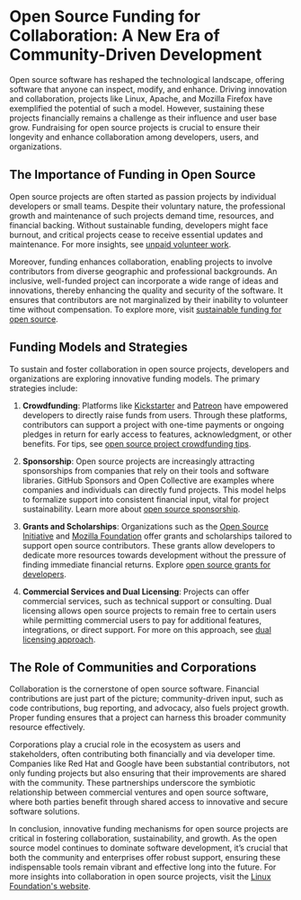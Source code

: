 # Open Source Funding for Collaboration: A New Era of Community-Driven Development

Open source software has reshaped the technological landscape, offering software that anyone can inspect, modify, and enhance. Driving innovation and collaboration, projects like Linux, Apache, and Mozilla Firefox have exemplified the potential of such a model. However, sustaining these projects financially remains a challenge as their influence and user base grow. Fundraising for open source projects is crucial to ensure their longevity and enhance collaboration among developers, users, and organizations.

## The Importance of Funding in Open Source

Open source projects are often started as passion projects by individual developers or small teams. Despite their voluntary nature, the professional growth and maintenance of such projects demand time, resources, and financial backing. Without sustainable funding, developers might face burnout, and critical projects cease to receive essential updates and maintenance. For more insights, see [unpaid volunteer work](https://www.license-token.com/wiki/unpaid-volunteer-work).

Moreover, funding enhances collaboration, enabling projects to involve contributors from diverse geographic and professional backgrounds. An inclusive, well-funded project can incorporate a wide range of ideas and innovations, thereby enhancing the quality and security of the software. It ensures that contributors are not marginalized by their inability to volunteer time without compensation. To explore more, visit [sustainable funding for open source](https://www.license-token.com/wiki/sustainable-funding-for-open-source).

## Funding Models and Strategies

To sustain and foster collaboration in open source projects, developers and organizations are exploring innovative funding models. The primary strategies include:

1. **Crowdfunding**: Platforms like [Kickstarter](https://www.kickstarter.com) and [Patreon](https://www.patreon.com) have empowered developers to directly raise funds from users. Through these platforms, contributors can support a project with one-time payments or ongoing pledges in return for early access to features, acknowledgment, or other benefits. For tips, see [open source project crowdfunding tips](https://www.license-token.com/wiki/open-source-project-crowdfunding-tips).

2. **Sponsorship**: Open source projects are increasingly attracting sponsorships from companies that rely on their tools and software libraries. GitHub Sponsors and Open Collective are examples where companies and individuals can directly fund projects. This model helps to formalize support into consistent financial input, vital for project sustainability. Learn more about [open source sponsorship](https://www.license-token.com/wiki/open-source-sponsorship).

3. **Grants and Scholarships**: Organizations such as the [Open Source Initiative](https://opensource.org) and [Mozilla Foundation](https://foundation.mozilla.org) offer grants and scholarships tailored to support open source contributors. These grants allow developers to dedicate more resources towards development without the pressure of finding immediate financial returns. Explore [open source grants for developers](https://www.license-token.com/wiki/open-source-grants-for-developers).

4. **Commercial Services and Dual Licensing**: Projects can offer commercial services, such as technical support or consulting. Dual licensing allows open source projects to remain free to certain users while permitting commercial users to pay for additional features, integrations, or direct support. For more on this approach, see [dual licensing approach](https://www.license-token.com/wiki/dual-licensing-approach).

## The Role of Communities and Corporations

Collaboration is the cornerstone of open source software. Financial contributions are just part of the picture; community-driven input, such as code contributions, bug reporting, and advocacy, also fuels project growth. Proper funding ensures that a project can harness this broader community resource effectively.

Corporations play a crucial role in the ecosystem as users and stakeholders, often contributing both financially and via developer time. Companies like Red Hat and Google have been substantial contributors, not only funding projects but also ensuring that their improvements are shared with the community. These partnerships underscore the symbiotic relationship between commercial ventures and open source software, where both parties benefit through shared access to innovative and secure software solutions.

In conclusion, innovative funding mechanisms for open source projects are critical in fostering collaboration, sustainability, and growth. As the open source model continues to dominate software development, it’s crucial that both the community and enterprises offer robust support, ensuring these indispensable tools remain vibrant and effective long into the future. For more insights into collaboration in open source projects, visit the [Linux Foundation's website](https://www.linuxfoundation.org).
